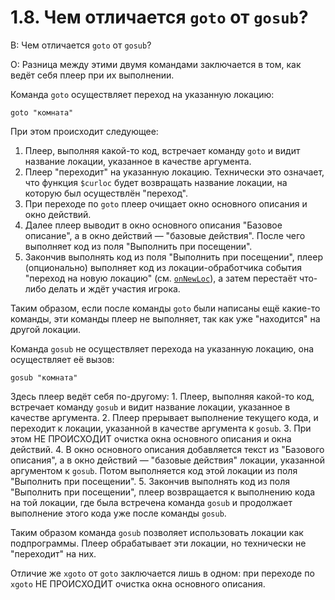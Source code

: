 # 1.8. Чем отличается `goto` от `gosub`?
<!-- [:faq_01_08] -->

В: Чем отличается `goto` от `gosub`?

О:
Разница между этими двумя командами заключается в том, как ведёт себя плеер при их выполнении.

Команда `goto` осуществляет переход на указанную локацию:

```qsp
goto "комната"
```

При этом происходит следующее:
1. Плеер, выполняя какой-то код, встречает команду `goto` и видит название локации, указанное в качестве аргумента.
2. Плеер "переходит" на указанную локацию. Технически это означает, что функция `$curloc` будет возвращать название локации, на которую был осуществлён "переход".
3. При переходе по `goto` плеер очищает окно основного описания и окно действий.
4. Далее плеер выводит в окно основного описания "Базовое описание", а в окно действий — "базовые действия". После чего выполняет код из поля "Выполнить при посещении".
5. Закончив выполнять код из поля "Выполнить при посещении", плеер (опционально) выполняет код из локации-обработчика события "переход на новую локацию" (см. [`onNewLoc`](#faq_80_04_onnewloc)), а затем перестаёт что-либо делать и ждёт участия игрока.

Таким образом, если после команды `goto` были написаны ещё какие-то команды, эти команды плеер не выполняет, так как уже "находится" на другой локации.

Команда `gosub` не осуществляет перехода на указанную локацию, она осуществляет её вызов:
```qsp
gosub "комната"
```
Здесь плеер ведёт себя по-другому:
	1. Плеер, выполняя какой-то код, встречает команду `gosub` и видит название локации, указанное в качестве аргумента.
	2. Плеер прерывает выполнение текущего кода, и переходит к локации, указанной в качестве аргумента к `gosub`.
	3. При этом НЕ ПРОИСХОДИТ очистка окна основного описания и окна действий.
	4. В окно основного описания добавляется текст из "Базового описания", а в окно действий — "базовые действия" локации, указанной аргументом к `gosub`. Потом выполняется код этой локации из поля "Выполнить при посещении".
	5. Закончив выполнять код из поля "Выполнить при посещении", плеер возвращается к выполнению кода на той локации, где была встречена команда `gosub` и продолжает выполнение этого кода уже после команды `gosub`.

Таким образом команда `gosub` позволяет использовать локации как подпрограммы. Плеер обрабатывает эти локации, но технически не "переходит" на них.

Отличие же `xgoto` от `goto` заключается лишь в одном: при переходе по `xgoto` НЕ ПРОИСХОДИТ очистка окна основного описания.
